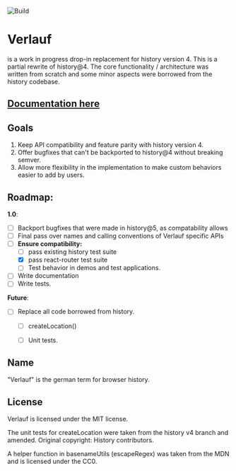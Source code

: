 ![Build](https://github.com/StringEpsilon/verlauf/workflows/Build/badge.svg)

# Verlauf

is a work in progress drop-in replacement for history version 4. This is a partial rewrite of history@4. The core functionality / architecture was written from scratch and some minor aspects were borrowed from the history codebase.

## [Documentation here](./docs/index.md)

## Goals

1. Keep API compatibility and feature parity with history version 4.
2. Offer bugfixes that can't be backported to history@4 without breaking semver.
3. Allow more flexibility in the implementation to make custom behaviors easier to add by users.

## Roadmap:

**1.0**:

* [ ] Backport bugfixes that were made in history@5, as compatability allows
* [ ] Final pass over names and calling conventions of Verlauf specific APIs
* [ ] **Ensure compatibility:**
    * [ ] pass existing history test suite
    * [x] pass react-router test suite
    * [ ] Test behavior in demos and test applications.
* [ ] Write documentation
* [ ] Write tests.

**Future**: 

* [ ] Replace all code borrowed from history.
    * [ ] createLocation()
    * [ ] Unit tests.


## Name

"Verlauf" is the german term for browser history.

## License

Verlauf is licensed under the MIT license.

The unit tests for createLocation were taken from the history v4 branch and amended. Original copyright: History contributors.

A helper function in basenameUtils (escapeRegex) was taken from the MDN and is licensed under the CC0.
